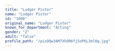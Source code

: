 ```yaml
---
title: "Ludger Pistor"
name: "Ludger Pistor"
id: "1088"
original_name: "Ludger Pistor"
known_for_department: "Acting"
gender: "2"
adult: "false"
profile_path: "/pixOQw3AM7XhOR6fjSoP6L3ml0g.jpg"
---
```

